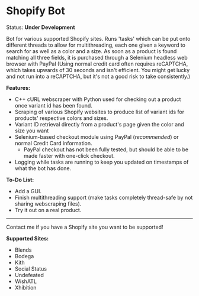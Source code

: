# Shopify Bot

Status: **Under Development**

Bot for various supported Shopify sites. Runs 'tasks' which can be put onto different threads to allow for multithreading, each one given a keyword to search for as well as a color and a size. As soon as a product is found matching all three fields, it is purchased through a Selenium headless web browser with PayPal (Using normal credit card often requires reCAPTCHA, which takes upwards of 30 seconds and isn't efficient. You might get lucky and not run into a reCAPTCHA, but it's not a good risk to take consistently.)

**Features:**
- C++ cURL webscraper with Python used for checking out a product once variant id has been found.
- Scraping of various Shopify websites to produce list of variant ids for products' respective colors and sizes.
- Variant ID retrieval directly from a product's page given the color and size you want
- Selenium-based checkout module using PayPal (_recommended_) or normal Credit Card information.
  * PayPal checkout has not been fully tested, but should be able to be made faster with one-click checkout.
- Logging while tasks are running to keep you updated on timestamps of what the bot has done.

**To-Do List:**
- Add a GUI.
- Finish multithreading support (make tasks completely thread-safe by not sharing webscraping files).
- Try it out on a real product.

---
Contact me if you have a Shopify site you want to be supported!

**Supported Sites:**
- Blends
- Bodega
- Kith
- Social Status
- Undefeated
- WishATL
- Xhibition